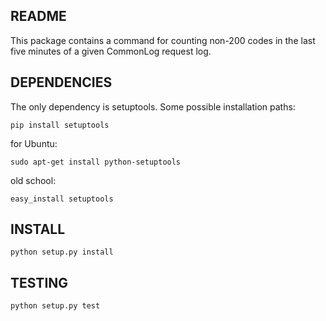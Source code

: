 ## README

This package contains a command for counting non-200 codes in the last five 
minutes of a given CommonLog request log.


## DEPENDENCIES

The only dependency is setuptools. Some possible installation paths:

```
pip install setuptools
```

for Ubuntu:

```
sudo apt-get install python-setuptools
```

old school:

```
easy_install setuptools
```


## INSTALL

```
python setup.py install
```


## TESTING

```
python setup.py test
```
